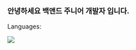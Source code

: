 ### 안녕하세요 백앤드 주니어 개발자 입니다.

Languages:

<img src="https://img.shields.io/badge/Spring-3DDC84?style=flat-square&logo=Android&logoColor=white"/>

